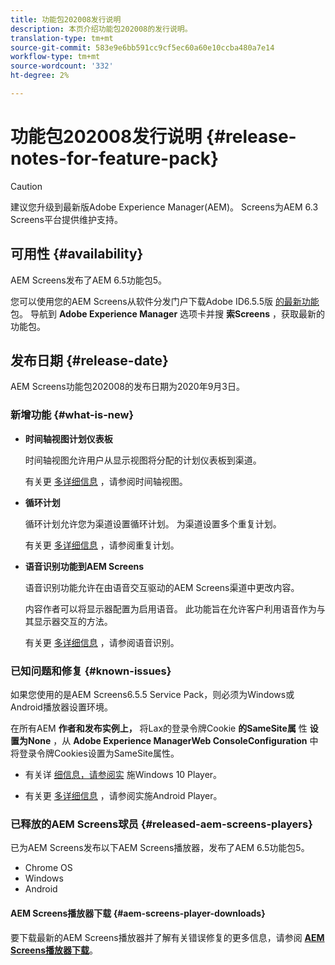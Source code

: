 ```yaml
---
title: 功能包202008发行说明
description: 本页介绍功能包202008的发行说明。
translation-type: tm+mt
source-git-commit: 583e9e6bb591cc9cf5ec60a60e10ccba480a7e14
workflow-type: tm+mt
source-wordcount: '332'
ht-degree: 2%

---
```



# 功能包202008发行说明 {#release-notes-for-feature-pack}

>[!CAUTION]
>
>建议您升级到最新版Adobe Experience Manager(AEM)。 Screens为AEM 6.3 Screens平台提供维护支持。

## 可用性 {#availability}

AEM Screens发布了AEM 6.5功能包5。

您可以使用您的AEM Screens从软件分发门户下载Adobe ID6.5.5版 [的最新功能](https://experience.adobe.com/#/downloads/content/software-distribution/en/aem.html) 包。 导航到 **Adobe Experience Manager** 选项卡并搜 **索Screens** ，获取最新的功能包。

## 发布日期 {#release-date}

AEM Screens功能包202008的发布日期为2020年9月3日。

### 新增功能 {#what-is-new}

* **时间轴视图计划仪表板**

   时间轴视图允许用户从显示视图将分配的计划仪表板到渠道。

   有关更 [多详细信息](/help/user-guide/channel-assignment-latest-fp.md#timeline-view) ，请参阅时间轴视图。

* **循环计划**

   循环计划允许您为渠道设置循环计划。 为渠道设置多个重复计划。

   有关更 [多详细信息](/help/user-guide/channel-assignment-latest-fp.md#recurrence-schedule) ，请参阅重复计划。

* **语音识别功能到AEM Screens**

   语音识别功能允许在由语音交互驱动的AEM Screens渠道中更改内容。

   内容作者可以将显示器配置为启用语音。 此功能旨在允许客户利用语音作为与其显示器交互的方法。

   有关更 [多详细信息](voice-recognition.md) ，请参阅语音识别。

### 已知问题和修复 {#known-issues}

如果您使用的是AEM Screens6.5.5 Service Pack，则必须为Windows或Android播放器设置环境。

在所有AEM **作者和发布实例上，** 将Lax的登录令牌Cookie **的SameSite属** 性 **设置为None** ，从 **Adobe Experience ManagerWeb ConsoleConfiguration** 中将登录令牌Cookies设置为SameSite属性。

* 有关详 [细信息，请参阅实](implementing-windows-player.md#fp-environment-setup) 施Windows 10 Player。

* 有关更 [多详细信息](implementing-android-player.md#fp-environment-setup) ，请参阅实施Android Player。

### 已释放的AEM Screens球员 {#released-aem-screens-players}

已为AEM Screens发布以下AEM Screens播放器，发布了AEM 6.5功能包5。

* Chrome OS
* Windows
* Android

#### AEM Screens播放器下载  {#aem-screens-player-downloads}

要下载最新的AEM Screens播放器并了解有关错误修复的更多信息，请参阅 **[AEM Screens播放器下载](https://download.macromedia.com/screens/)**。
